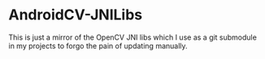 # AndroidCV-JNILibs
This is just a mirror of the OpenCV JNI libs which I use as a git submodule in my projects to forgo the pain of updating manually.
